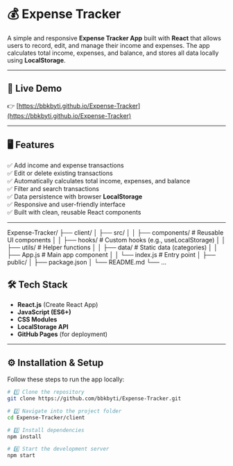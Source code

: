 # 💰 Expense Tracker

A simple and responsive **Expense Tracker App** built with **React** that allows users to record, edit, and manage their income and expenses. The app calculates total income, expenses, and balance, and stores all data locally using **LocalStorage**.

---

## 🚀 Live Demo
👉 [https://bbkbyti.github.io/Expense-Tracker](https://bbkbyti.github.io/Expense-Tracker)

---

## 🖥️ Features

✅ Add income and expense transactions  
✅ Edit or delete existing transactions  
✅ Automatically calculates total income, expenses, and balance  
✅ Filter and search transactions  
✅ Data persistence with browser **LocalStorage**  
✅ Responsive and user-friendly interface  
✅ Built with clean, reusable React components  

---
Expense-Tracker/
├── client/
│   ├── src/
│   │   ├── components/     # Reusable UI components
│   │   ├── hooks/          # Custom hooks (e.g., useLocalStorage)
│   │   ├── utils/          # Helper functions
│   │   ├── data/           # Static data (categories)
│   │   ├── App.js          # Main app component
│   │   └── index.js        # Entry point
│   ├── public/
│   ├── package.json
│   └── README.md
└── ...

## 🛠️ Tech Stack

- **React.js** (Create React App)
- **JavaScript (ES6+)**
- **CSS Modules**
- **LocalStorage API**
- **GitHub Pages** (for deployment)

---

## ⚙️ Installation & Setup

Follow these steps to run the app locally:

```bash
# 1️⃣ Clone the repository
git clone https://github.com/bbkbyti/Expense-Tracker.git

# 2️⃣ Navigate into the project folder
cd Expense-Tracker/client

# 3️⃣ Install dependencies
npm install

# 4️⃣ Start the development server
npm start
